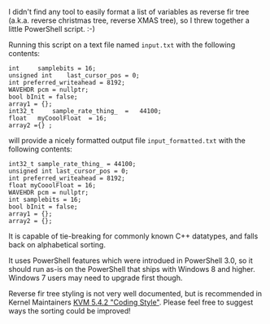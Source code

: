 I didn't find any tool to easily format a list of variables as reverse fir tree (a.k.a. reverse christmas tree, reverse XMAS tree), so I threw together a little PowerShell script. :-)

Running this script on a text file named `input.txt` with the following contents:
```
int 	samplebits = 16;
unsigned int	last_cursor_pos = 0;
int	preferred_writeahead = 8192;
WAVEHDR	pcm = nullptr;
bool bInit = false;
array1 = {};
int32_t	    sample_rate_thing_  =   44100;
float   myCooolFloat  = 16;
array2 ={} ;
```

will provide a nicely formatted output file `input_formatted.txt` with the following contents:
```
int32_t sample_rate_thing_ = 44100;
unsigned int last_cursor_pos = 0;
int preferred_writeahead = 8192;
float myCooolFloat = 16;
WAVEHDR pcm = nullptr;
int samplebits = 16;
bool bInit = false;
array1 = {};
array2 = {};
```

It is capable of tie-breaking for commonly known C++ datatypes, and falls back on alphabetical sorting.

It uses PowerShell features which were introdued in PowerShell 3.0, so it should run as-is on the PowerShell that ships with Windows 8 and higher. Windows 7 users may need to upgrade first though.

Reverse fir tree styling is not very well documented, but is recommended in Kernel Maintainers [KVM 5.4.2 "Coding Style"](https://docs.kernel.org/process/maintainer-kvm-x86.html). Please feel free to suggest ways the sorting could be improved!